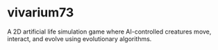 # vivarium73
A 2D artificial life simulation game where AI-controlled creatures move, interact, and evolve using evolutionary algorithms.